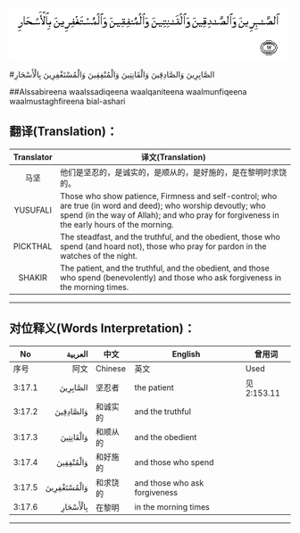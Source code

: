 ![003:017](images/003_017.gif)

#الصَّابِرِينَ وَالصَّادِقِينَ وَالْقَانِتِينَ وَالْمُنْفِقِينَ وَالْمُسْتَغْفِرِينَ بِالْأَسْحَارِ 

##Alssabireena waalssadiqeena waalqaniteena waalmunfiqeena waalmustaghfireena bial-ashari 

## 翻译(Translation)：

| Translator | 译文(Translation)                                            |
| :--------: | ------------------------------------------------------------ |
|    马坚    | 他们是坚忍的，是诚实的，是顺从的，是好施的，是在黎明时求饶的。 |
|  YUSUFALI  | Those who show patience, Firmness and self-control; who are true (in word and deed); who worship devoutly; who spend (in the way of Allah); and who pray for forgiveness in the early hours of the morning. |
|  PICKTHAL  | The steadfast, and the truthful, and the obedient, those who spend (and hoard not), those who pray for pardon in the watches of the night. |
|   SHAKIR   | The patient, and the truthful, and the obedient, and those who spend (benevolently) and those who ask forgiveness in the morning times. |

---

## 对位释义(Words Interpretation)：

| No   | العربية | 中文    | English | 曾用词 |
| ---- | ------: | ------- | ------- | ------ |
| 序号 |    阿文 | Chinese | 英文    | Used   |
| 3:17.1 | الصَّابِرِينَ    | 坚忍者   | the patient                   | 见2:153.11 |
| 3:17.2 | وَالصَّادِقِينَ   | 和诚实的 | and the truthful              |            |
| 3:17.3 | وَالْقَانِتِينَ   | 和顺从的 | and the obedient              |            |
| 3:17.4 | وَالْمُنْفِقِينَ   | 和好施的 | and those who spend           |            |
| 3:17.5 | وَالْمُسْتَغْفِرِينَ | 和求饶的 | and those who ask forgiveness |            |
| 3:17.6 | بِالْأَسْحَارِ    | 在黎明   | in the morning times          |            |

---
